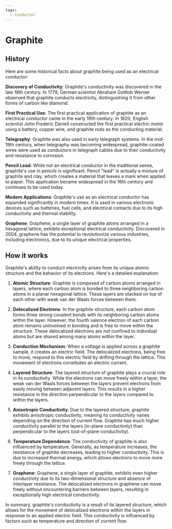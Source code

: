 ```yaml
---
tags:
  - Conductor
---
```


<head>
    <meta name="google-adsense-account" content="ca-pub-9364684337389377">
    <meta charset="UTF-8">
    <meta name="viewport" content="width=device-width, initial-scale=1.0">
    <meta name="description" content="Welcome to ac-electricity! Here you will learn more about electricity, the different components used to make an electrical circuit as well as their features and use cases.">
    <meta name="keywords" content="alexis carbillet, carbillet, electricity, capacitors, conductors, diodes, electronic, energy source, hardware, home appliances, inductors, insulators, resistors, semi-conductors">
    <meta name="author" content="Alexis Carbillet ">
</head>

# Graphite

## History

Here are some historical facts about graphite being used as an electrical conductor:

**Discovery of Conductivity**: Graphite's conductivity was discovered in the late 18th century. In 1779, German scientist Abraham Gottlob Werner observed that graphite conducts electricity, distinguishing it from other forms of carbon like diamond.

**First Practical Use**: The first practical application of graphite as an electrical conductor came in the early 19th century. In 1820, English scientist John Frederic Daniell constructed the first practical electric motor using a battery, copper wire, and graphite rods as the conducting material.

**Telegraphy**: Graphite was also used in early telegraph systems. In the mid-19th century, when telegraphy was becoming widespread, graphite-coated wires were used as conductors in telegraph cables due to their conductivity and resistance to corrosion.

**Pencil Lead**: While not an electrical conductor in the traditional sense, graphite's use in pencils is significant. Pencil "lead" is actually a mixture of graphite and clay, which creates a material that leaves a mark when applied to paper. This application became widespread in the 16th century and continues to be used today.

**Modern Applications**: Graphite's use as an electrical conductor has expanded significantly in modern times. It is used in various electronic devices such as batteries, fuel cells, and electrical contacts due to its high conductivity and thermal stability.

**Graphene**: Graphene, a single layer of graphite atoms arranged in a hexagonal lattice, exhibits exceptional electrical conductivity. Discovered in 2004, graphene has the potential to revolutionize various industries, including electronics, due to its unique electrical properties.

## How it works

Graphite's ability to conduct electricity arises from its unique atomic structure and the behavior of its electrons. Here's a detailed explanation:

1. **Atomic Structure**: Graphite is composed of carbon atoms arranged in layers, where each carbon atom is bonded to three neighboring carbon atoms in a planar hexagonal lattice. These layers are stacked on top of each other with weak van der Waals forces between them.

2. **Delocalized Electrons**: In the graphite structure, each carbon atom forms three strong covalent bonds with its neighboring carbon atoms within the layer. However, the fourth valence electron of each carbon atom remains uninvolved in bonding and is free to move within the structure. These delocalized electrons are not confined to individual atoms but are shared among many atoms within the layer.

3. **Conduction Mechanism**: When a voltage is applied across a graphite sample, it creates an electric field. The delocalized electrons, being free to move, respond to this electric field by drifting through the lattice. This movement of electrons constitutes an electric current.

4. **Layered Structure**: The layered structure of graphite plays a crucial role in its conductivity. While the electrons can move freely within a layer, the weak van der Waals forces between the layers prevent electrons from easily moving between adjacent layers. This results in a higher resistance in the direction perpendicular to the layers compared to within the layers.

5. **Anisotropic Conductivity**: Due to the layered structure, graphite exhibits anisotropic conductivity, meaning its conductivity varies depending on the direction of current flow. Graphite has much higher conductivity parallel to the layers (in-plane conductivity) than perpendicular to the layers (out-of-plane conductivity).

6. **Temperature Dependence**: The conductivity of graphite is also influenced by temperature. Generally, as temperature increases, the resistance of graphite decreases, leading to higher conductivity. This is due to increased thermal energy, which allows electrons to move more freely through the lattice.

7. **Graphene**: Graphene, a single layer of graphite, exhibits even higher conductivity due to its two-dimensional structure and absence of interlayer resistance. The delocalized electrons in graphene can move freely without encountering barriers between layers, resulting in exceptionally high electrical conductivity.

In summary, graphite's conductivity is a result of its layered structure, which allows for the movement of delocalized electrons within the layers in response to an applied electric field. This conductivity is influenced by factors such as temperature and direction of current flow.